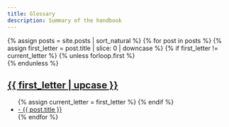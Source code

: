```yaml
---
title: Glossary
description: Summary of the handbook
---
```

<div class="glossary container">
{% assign posts = site.posts | sort_natural %}
{% for post in posts %}
    {% assign first_letter = post.title | slice: 0 | downcase %}
    {% if first_letter != current_letter %}
        {% unless forloop.first %}
            </ul>
            <br />
        {% endunless %}
        <a id="{{ first_letter }}" href="#{{ first_letter }}"><h2><b>{{ first_letter | upcase }}</b></h2></a>
        <ul>
        {% assign current_letter = first_letter %}
    {% endif %}
    <li><a href="{{ post.url }}">
- {{ post.title }}
</a></li>
{% endfor %}
<br><br>
